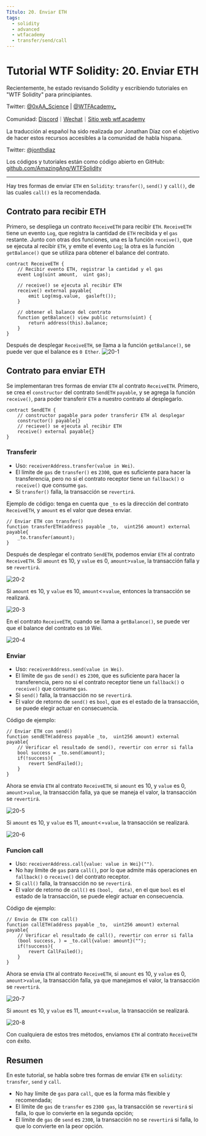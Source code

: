 ```yaml
---
Título: 20. Enviar ETH
tags:
  - solidity
  - advanced
  - wtfacademy
  - transfer/send/call
---
```


# Tutorial WTF Solidity: 20. Enviar ETH

Recientemente, he estado revisando Solidity y escribiendo tutoriales en "WTF Solidity" para principiantes.

Twitter: [@0xAA_Science](https://twitter.com/0xAA_Science) | [@WTFAcademy_](https://twitter.com/WTFAcademy_)

Comunidad: [Discord](https://discord.gg/5akcruXrsk)｜[Wechat](https://docs.google.com/forms/d/e/1FAIpQLSe4KGT8Sh6sJ7hedQRuIYirOoZK_85miz3dw7vA1-YjodgJ-A/viewform?usp=sf_link)｜[Sitio web wtf.academy](https://wtf.academy)

La traducción al español ha sido realizada por Jonathan Díaz con el objetivo de hacer estos recursos accesibles a la comunidad de habla hispana.

Twitter: [@jonthdiaz](https://twitter.com/jonthdiaz)

Los códigos y tutoriales están como código abierto en GitHub: [github.com/AmazingAng/WTFSolidity](https://github.com/AmazingAng/WTFSolidity)

-----
Hay tres formas de enviar `ETH` en `Solidity`: `transfer()`, `send()` y `call()`, de las cuales `call()` es la recomendada.

## Contrato para recibir ETH
Primero, se despliega un contrato `ReceiveETH` para recibir `ETH`. `ReceiveETH` tiene un evento `Log`, que registra la cantidad de `ETH` recibida y el `gas` restante. 
Junto con otras dos funciones, una es la función `receive()`, que se ejecuta al recibir `ETH`, y emite el evento `Log`; la otra es la función `getBalance()` que se utiliza para obtener el balance del contrato.

```solidity
contract ReceiveETH {
    // Recibir evento ETH, registrar la cantidad y el gas
    event Log(uint amount,  uint gas);
    
    // receive() se ejecuta al recibir ETH
    receive() external payable{
        emit Log(msg.value,  gasleft());
    }
    
    // obtener el balance del contrato
    function getBalance() view public returns(uint) {
        return address(this).balance;
    }
}
```

Después de desplegar `ReceiveETH`, se llama a la función `getBalance()`, se puede ver que el balance es `0 Ether`.
![20-1](./img/20-1.png)

## Contrato para enviar ETH
Se implementaran tres formas de enviar `ETH` al contrato `ReceiveETH`. Primero, se crea el `constructor` del contrato `SendETH` `payable`, y se agrega la función `receive()`,
para poder transferir `ETH` a nuestro contrato al desplegarlo.

```solidity
contract SendETH {
    // constructor pagable para poder transferir ETH al desplegar
    constructor() payable{}
    // recieve() se ejecuta al recibir ETH
    receive() external payable{}
}
```
### Transferir
- Uso: `receiverAddress.transfer(value in Wei)`.
- El límite de `gas` de `transfer()` es `2300`, que es suficiente para hacer la transferencia, pero no si el contrato receptor tiene un `fallback()` o `receive()` que consume `gas`.
- Si `transfer()` falla, la transacción se `revertirá`.

Ejemplo de código: tenga en cuenta que `_to` es la dirección del contrato `ReceiveETH`, y `amount` es el valor que desea enviar.
```solidity
// Enviar ETH con transfer()
function transferETH(address payable _to,  uint256 amount) external payable{
	_to.transfer(amount);
}
```

Después de desplegar el contrato `SendETH`, podemos enviar `ETH` al contrato `ReceiveETH`. Si `amount` es 10, y `value` es 0, `amount`>`value`, la transacción falla y se `revertirá`.

![20-2](./img/20-2.png)

Si `amount` es 10, y `value` es 10, `amount`<=`value`, entonces la transacción se realizará.

![20-3](./img/20-3.png)

En el contrato `ReceiveETH`, cuando se llama a `getBalance()`, se puede ver que el balance del contrato es `10` Wei.

![20-4](./img/20-4.png)

### Enviar

- Uso: `receiverAddress.send(value in Wei)`.
- El límite de `gas` de `send()` es `2300`, que es suficiente para hacer la transferencia, pero no si el contrato receptor tiene un `fallback()` o `receive()` que consume `gas`.
- Si `send()` falla, la transacción no se `revertirá`.
- El valor de retorno de `send()` es `bool`, que es el estado de la transacción, se puede elegir actuar en consecuencia.

Código de ejemplo:
```solidity
// Enviar ETH con send()
function sendETH(address payable _to,  uint256 amount) external payable{
    // Verificar el resultado de send(), revertir con error si falla
    bool success = _to.send(amount);
    if(!success){
    	revert SendFailed();
    }
}
```

Ahora se envia `ETH` al contrato `ReceiveETH`, si `amount` es 10, y `value` es 0, `amount`>`value`, la transacción falla, ya que se maneja el valor, la transacción se `revertirá`.

![20-5](./img/20-5.png)

Si `amount` es 10, y `value` es 11, `amount`<=`value`, la transacción se realizará.

![20-6](./img/20-6.png)

### Funcion call

- Uso: `receiverAddress.call{value: value in Wei}("")`.
- No hay límite de `gas` para `call()`, por lo que admite más operaciones en `fallback()` o `receive()` del contrato receptor.
- Si `call()` falla, la transacción no se `revertirá`.
- El valor de retorno de `call()` es `(bool,  data)`, en el que `bool` es el estado de la transacción, se puede elegir actuar en consecuencia.

Código de ejemplo:
```solidity
// Envio de ETH con call()
function callETH(address payable _to,  uint256 amount) external payable{
    // Verificar el resultado de call(), revertir con error si falla
    (bool success, ) = _to.call{value: amount}("");
    if(!success){
    	revert CallFailed();
    }
}
```

Ahora se envia  `ETH` al contrato `ReceiveETH`, si `amount` es 10, y `value` es 0, `amount`>`value`, la transacción falla, ya que manejamos el valor, la transacción se `revertirá`.

![20-7](./img/20-7.png)

Si `amount` es 10, y `value` es 11, `amount`<=`value`, la transacción se realizará.

![20-8](./img/20-8.png)

Con cualquiera de estos tres métodos, enviamos `ETH` al contrato `ReceiveETH` con éxito.

## Resumen
En este tutorial, se habla sobre tres formas de enviar `ETH` en `solidity`: `transfer`, `send` y `call`.
- No hay límite de `gas` para `call`, que es la forma más flexible y recomendada;
- El límite de `gas` de `transfer` es `2300 gas`, la transacción se `revertirá` si falla, lo que lo convierte en la segunda opción;
- El límite de `gas` de `send` es `2300`, la transacción no se `revertirá` si falla, lo que lo convierte en la peor opción.
